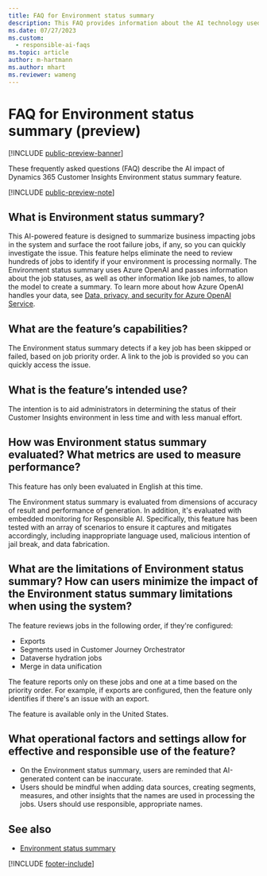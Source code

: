 ```yaml
---
title: FAQ for Environment status summary
description: This FAQ provides information about the AI technology used in Dynamics 365 Customer Insights Environment status summary. It includes key considerations and details about how AI is used, how it was tested and evaluated, and any specific limitations.
ms.date: 07/27/2023
ms.custom: 
  - responsible-ai-faqs
ms.topic: article
author: m-hartmann
ms.author: mhart
ms.reviewer: wameng
---
```


# FAQ for Environment status summary (preview)

[!INCLUDE [public-preview-banner](includes/public-preview-banner.md)]

These frequently asked questions (FAQ) describe the AI impact of Dynamics 365 Customer Insights Environment status summary feature.

[!INCLUDE [public-preview-note](includes/public-preview-note.md)]

## What is Environment status summary?

This AI-powered feature is designed to summarize business impacting jobs in the system and surface the root failure jobs, if any, so you can quickly investigate the issue. This feature helps eliminate the need to review hundreds of jobs to identify if your environment is processing normally. The Environment status summary uses Azure OpenAI and passes information about the job statuses, as well as other information like job names, to allow the model to create a summary. To learn more about how Azure OpenAI handles your data, see [Data, privacy, and security for Azure OpenAI Service](/legal/cognitive-services/openai/data-privacy).

## What are the feature’s capabilities?

The Environment status summary detects if a key job has been skipped or failed, based on job priority order. A link to the job is provided so you can quickly access the issue.

## What is the feature’s intended use?

The intention is to aid administrators in determining the status of their Customer Insights environment in less time and with less manual effort.

## How was Environment status summary evaluated? What metrics are used to measure performance?

This feature has only been evaluated in English at this time. 

The Environment status summary is evaluated from dimensions of accuracy of result and performance of generation. In addition, it's evaluated with embedded monitoring for Responsible AI. Specifically, this feature has been tested with an array of scenarios to ensure it captures and mitigates accordingly, including inappropriate language used, malicious intention of jail break, and data fabrication.

## What are the limitations of Environment status summary? How can users minimize the impact of the Environment status summary limitations when using the system?

The feature reviews jobs in the following order, if they're configured:

- Exports
- Segments used in Customer Journey Orchestrator
- Dataverse hydration jobs
- Merge in data unification

The feature reports only on these jobs and one at a time based on the priority order. For example, if exports are configured, then the feature only identifies if there's an issue with an export.

The feature is available only in the United States.

## What operational factors and settings allow for effective and responsible use of the feature?

- On the Environment status summary, users are reminded that AI-generated content can be inaccurate.
- Users should be mindful when adding data sources, creating segments, measures, and other insights that the names are used in processing the jobs. Users should use responsible, appropriate names.

## See also

- [Environment status summary](system.md#environment-status-summary-preview)

[!INCLUDE [footer-include](includes/footer-banner.md)]
